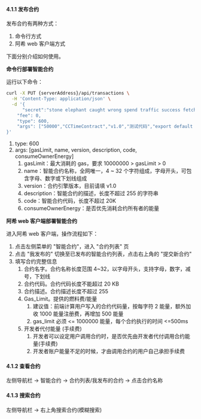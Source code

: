 #### 4.1.1 发布合约

发布合约有两种方式：

1. 命令行方式
2. 阿希 web 客户端方式

下面分别介绍如何使用。

**命令行部署智能合约**

运行以下命令：

```bash
curl -X PUT {serverAddress}/api/transactions \
  -H 'Content-Type: application/json' \
  -d '{
	  "secret":"stone elephant caught wrong spend traffic success fetch inside blush virtual element",
    "fee": 0,
    "type": 600,
    "args": ["50000","CCTimeContract","v1.0","测试代码","export default class CCTimeContract extends AschContract { ... }",false]
}'
```

1. type: 600
2. args:  [gasLimit, name, version, description, code, consumeOwnerEnergy]
   1. gasLimit：最大消耗的 gas，要求 10000000 > gasLimit > 0
   2. name：智能合约名称，全网唯一，4 ~ 32 个字符组成，字母开头，可包含字母、数字或下划线组成
   3. version：合约引擎版本，目前请填 v1.0
   4. description：智能合约的描述，长度不超过 255 的字符串
   5. code：智能合约代码，长度不超过 20K
   6. consumeOwnerEnergy：是否优先消耗合约所有者的能量

**阿希 web 客户端部署智能合约**

进入阿希 web 客户端，操作流程如下：

1. 点击左侧菜单的 "智能合约"，进入 "合约列表" 页
2. 点击 "我发布的" 切换至已发布的智能合约列表，点击右上角的 "提交新合约"
3. 填写合约完整信息
   1. 合约名字。合约名称长度范围 4~32，以字母开头，支持字母，数字，减号，下划线
   2. 合约代码。合约代码长度不能超过 20 KB
   3. 合约描述。合约描述长度不超过 255
   4. Gas_Limit。提供的燃料费/能量
      1. 建议值：前端计算用户写入的合约代码量，按每字符 2 能量，额外加收 1000 能量注册费，再增加 500 能量
      2. gas_limit 必须 <= 1000000 能量，每个合约执行的时间 <=500ms
   5. 开发者代付能量 (手续费)
      1. 开发者可以设定用户调用合约时，是否优先由开发者代付调用合约能量(手续费)
      2. 开发者账户能量不足的时候，才由调用合约的用户自己承担手续费

#### 4.1.2 查看合约

左侧导航栏 -> 智能合约 -> 合约列表/我发布的合约 -> 点击合约名称

#### 4.1.3 搜索合约

左侧导航栏 -> 右上角搜索合约(模糊搜索)